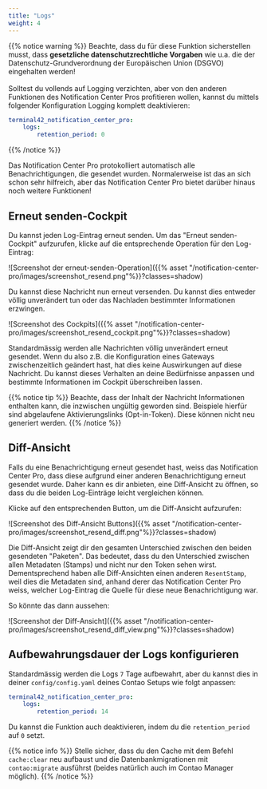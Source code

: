 ```yaml
---
title: "Logs"
weight: 4
---
```


{{% notice warning %}}
Beachte, dass du für diese Funktion sicherstellen musst, dass **gesetzliche datenschutzrechtliche Vorgaben** wie u.a. die der Datenschutz-Grundverordnung der Europäischen Union (DSGVO) eingehalten werden! \
\
Solltest du vollends auf Logging verzichten, aber von den anderen Funktionen des Notification Center Pros profitieren wollen, kannst du mittels folgender Konfiguration Logging komplett deaktivieren:

```yaml
terminal42_notification_center_pro:
    logs:
        retention_period: 0
```
{{% /notice %}}

Das Notification Center Pro protokolliert automatisch alle Benachrichtigungen, die gesendet wurden. Normalerweise ist das
an sich schon sehr hilfreich, aber das Notification Center Pro bietet darüber hinaus noch weitere Funktionen!

## Erneut senden-Cockpit

Du kannst jeden Log-Eintrag erneut senden. Um das "Erneut senden-Cockpit" aufzurufen, klicke auf die entsprechende Operation für den Log-Eintrag:

![Screenshot der erneut-senden-Operation]({{% asset "/notification-center-pro/images/screenshot_resend.png"%}}?classes=shadow)

Du kannst diese Nachricht nun erneut versenden. Du kannst dies entweder völlig unverändert tun oder das Nachladen bestimmter Informationen erzwingen.

![Screenshot des Cockpits]({{% asset "/notification-center-pro/images/screenshot_resend_cockpit.png"%}}?classes=shadow)

Standardmässig werden alle Nachrichten völlig unverändert erneut gesendet. Wenn du also z.B. die Konfiguration eines Gateways zwischenzeitlich geändert hast, hat dies keine Auswirkungen auf diese Nachricht. Du kannst dieses Verhalten an deine Bedürfnisse anpassen und bestimmte Informationen im Cockpit überschreiben lassen.

{{% notice tip %}}
Beachte, dass der Inhalt der Nachricht Informationen enthalten kann, die inzwischen ungültig geworden sind. Beispiele hierfür sind abgelaufene Aktivierungslinks (Opt-in-Token). Diese können nicht neu generiert werden.
{{% /notice %}}

## Diff-Ansicht

Falls du eine Benachrichtigung erneut gesendet hast, weiss das Notification Center Pro, dass diese aufgrund einer anderen Benachrichtigung erneut gesendet wurde. Daher kann es dir anbieten, eine Diff-Ansicht zu öffnen, so dass du die beiden Log-Einträge leicht vergleichen können.

Klicke auf den entsprechenden Button, um die Diff-Ansicht aufzurufen:

![Screenshot des Diff-Ansicht Buttons]({{% asset "/notification-center-pro/images/screenshot_resend_diff.png"%}}?classes=shadow)

Die Diff-Ansicht zeigt dir den gesamten Unterschied zwischen den beiden gesendeten "Paketen". Das bedeutet, dass du den Unterschied zwischen allen Metadaten (Stamps) und nicht nur den Token sehen wirst. Dementsprechend haben alle Diff-Ansichten einen anderen `ResentStamp`, weil dies die Metadaten sind, anhand derer das Notification Center Pro weiss, welcher Log-Eintrag die Quelle für diese neue Benachrichtigung war.

So könnte das dann aussehen: 

![Screenshot der Diff-Ansicht]({{% asset "/notification-center-pro/images/screenshot_resend_diff_view.png"%}}?classes=shadow)

## Aufbewahrungsdauer der Logs konfigurieren

Standardmässig werden die Logs `7` Tage aufbewahrt, aber du kannst dies in deiner `config/config.yaml` deines Contao Setups wie folgt anpassen:

```yaml
terminal42_notification_center_pro:
    logs:
        retention_period: 14
```

Du kannst die Funktion auch deaktivieren, indem du die `retention_period` auf `0` setzt.

{{% notice info %}}
Stelle sicher, dass du den Cache mit dem Befehl `cache:clear` neu aufbaust und die Datenbankmigrationen mit `contao:migrate` ausführst (beides natürlich auch im Contao Manager möglich).
{{% /notice %}}